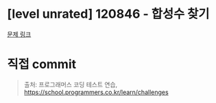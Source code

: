 # [level unrated] 120846 - 합성수 찾기

[문제 링크](https://school.programmers.co.kr/learn/courses/30/lessons/120846)

# 직접 commit

> 출처: 프로그래머스 코딩 테스트 연습, https://school.programmers.co.kr/learn/challenges
